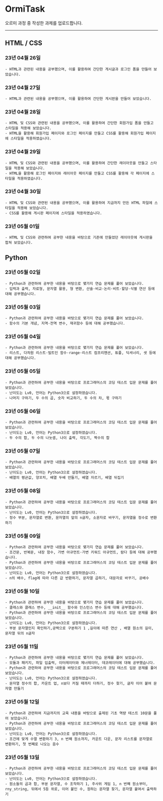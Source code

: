 # OrmiTask
오르미 과정 중 작성한 과제를 업로드합니다.

***

## HTML / CSS

### 23년 04월 26일
```
- HTML과 관련된 내용을 공부했으며, 이를 활용하여 간단한 게시글과 로그인 폼을 만들어 보았습니다.
```

### 23년 04월 27일
```
- HTML과 관련된 내용을 공부했으며, 이를 활용하여 간단한 게시판을 만들어 보았습니다.
```

### 23년 04월 28일
```
- HTML 및 CSS와 관련된 내용을 공부했으며, 이를 활용하여 간단한 회원가입 폼을 만들고 스타일을 적용해 보았습니다.
- HTML을 활용해 회원가입 페이지와 로그인 페이지를 만들고 CSS를 활용해 회원가입 페이지에 스타일을 적용하였습니다.
```

### 23년 04월 29일
```
- HTML 및 CSS와 관련된 내용을 공부했으며, 이를 활용하여 간단한 레이아웃을 만들고 스타일을 적용해 보았습니다.
- HTML을 활용해 로그인 페이지와 레이아웃 페이지를 만들고 CSS를 활용해 각 페이지에 스타일을 적용하였습니다.
```

### 23년 04월 30일
```
- HTML 및 CSS와 관련된 내용을 공부했으며, 이를 활용하여 지금까지 만든 HTML 파일에 스타일을 적용해 보았습니다.
- CSS를 활용해 게시판 페이지에 스타일을 적용하였습니다.
```

### 23년 05월 01일
```
- HTML 및 CSS와 관련하여 공부한 내용을 바탕으로 기존에 만들었던 레이아웃에 게시판을 합쳐 보았습니다.
```

## Python

### 23년 05월 02일
```
- Python과 관련하여 공부한 내용을 바탕으로 몇가지 연습 문제를 풀어 보았습니다.
- 입력과 출력, 자료형, 문자열 활용, 형 변환, 산술·비교·논리·비트·할당·식별 연산 등에 대해 공부했습니다.
```

### 23년 05월 03일
```
- Python과 관련하여 공부한 내용을 바탕으로 몇가지 연습 문제를 풀어 보았습니다.
- 함수의 기본 개념, 지역·전역 변수, 재귀함수 등에 대해 공부했습니다.
```

### 23년 05월 04일
```
- Python과 관련하여 공부한 내용을 바탕으로 몇가지 연습 문제를 풀어 보았습니다.
- 리스트, 다차원 리스트·빌트인 함수·range·리스트 컴프리헨션, 튜플, 딕셔너리, 셋 등에 대해 공부했습니다.
```

### 23년 05월 05일
```
- Python과 관련하여 공부한 내용을 바탕으로 프로그래머스의 코딩 테스트 입문 문제를 풀어 보았습니다.
- 난이도는 Lv0, 언어는 Python3으로 설정하였습니다.
- 나머지 구하기, 두 수의 곱, 숫자 비교하기, 두 수의 차, 몫 구하기
```

### 23년 05월 06일
```
- Python과 관련하여 공부한 내용을 바탕으로 프로그래머스의 코딩 테스트 입문 문제를 풀어 보았습니다.
- 난이도는 Lv0, 언어는 Python3으로 설정하였습니다.
- 두 수의 합, 두 수의 나눗셈, 나이 출력, 각도기, 짝수의 합
```

### 23년 05월 07일
```
- Python과 관련하여 공부한 내용을 바탕으로 프로그래머스의 코딩 테스트 입문 문제를 풀어 보았습니다.
- 난이도는 Lv0, 언어는 Python3으로 설정하였습니다.
- 배열의 평균값, 양꼬치, 배열 두배 만들기, 배열 자르기, 배열 뒤집기
```

### 23년 05월 08일
```
- Python과 관련하여 공부한 내용을 바탕으로 프로그래머스의 코딩 테스트 입문 문제를 풀어 보았습니다.
- 난이도는 Lv0, 언어는 Python3으로 설정하였습니다.
- 정수 부분, 문자열로 변환, 문자열의 앞의 n글자, 소문자로 바꾸기, 문자열을 정수로 변환하기
```

### 23년 05월 09일
```
- Python과 관련하여 공부한 내용을 바탕으로 몇가지 연습 문제를 풀어 보았습니다.
- 조건문, 반복문, 내장 함수, 가변 아규먼트·가변 키워드 아규먼트, 람다 등에 대해 공부했습니다.
- Python과 관련하여 공부한 내용을 바탕으로 프로그래머스의 코딩 테스트 입문 문제를 풀어 보았습니다.
- 난이도는 Lv0, 언어는 Python3으로 설정하였습니다.
- n의 배수, flag에 따라 다른 값 반환하기, 문자열 곱하기, 대문자로 바꾸기, 공배수
```

### 23년 05월 10일
```
- Python과 관련하여 공부한 내용을 바탕으로 몇가지 연습 문제를 풀어 보았습니다.
- 클래스와 클래스 변수, __init__ 함수와 인스턴스 변수 등에 대해 공부했습니다.
- Python과 관련하여 공부한 내용을 바탕으로 프로그래머스의 코딩 테스트 입문 문제를 풀어 보았습니다.
- 난이도는 Lv0, 언어는 Python3으로 설정하였습니다.
- 부분 문자열인지 확인하기,공백으로 구분하기 1 ,길이에 따른 연산 , 배열 원소의 길이, 문자열 뒤의 n글자
```

### 23년 05월 11일
```
- Python과 관련하여 공부한 내용을 바탕으로 몇가지 연습 문제를 풀어 보았습니다.
- 모듈과 패키지, 파일 입출력, 이터레이터와 제너레이터, 데코레이터에 대해 공부했습니다.
- Python과 관련하여 공부한 내용을 바탕으로 프로그래머스의 코딩 테스트 입문 문제를 풀어 보았습니다.
- 난이도는 Lv0, 언어는 Python3으로 설정하였습니다.
- 문자열 정수의 합, 카운트 업, n보다 커질 때까지 더하기, 정수 찾기, 글자 이어 붙여 문자열 만들기
```

### 23년 05월 12일
```
- Python과 관련하여 지금까지의 교육 내용을 바탕으로 출제된 기초 역량 테스트 10문을 풀어 보았습니다.
- Python과 관련하여 공부한 내용을 바탕으로 프로그래머스의 코딩 테스트 입문 문제를 풀어 보았습니다.
- 난이도는 Lv0, 언어는 Python3으로 설정하였습니다.
- 조건에 맞게 수열 변환하기 3, n 번째 원소까지, 카운트 다운, 문자 리스트를 문자열로 변환하기, 첫 번째로 나오는 음수
```

### 23년 05월 13일
```
- Python과 관련하여 공부한 내용을 바탕으로 프로그래머스의 코딩 테스트 입문 문제를 풀어 보았습니다.
- 난이도는 Lv0, 언어는 Python3으로 설정하였습니다.
- 원소들의 곱과 합, 부분 문자열, 수 조작하기 1, 주사위 게임 1, n 번째 원소부터, rny_string, 뒤에서 5등 위로, 이어 붙인 수, 원하는 문자열 찾기, 문자열 붙여서 출력하기
```